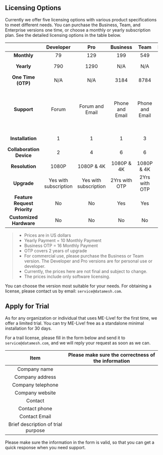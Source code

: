 ## Licensing Options

Currently we offer five licensing options with various product specifications to meet different needs. You can purchase the Business, Team, and Enterprise versions one time, or choose a monthly or yearly subscription plan. See the detailed licensing options in the table below.

|                              |       Developer       |          Pro          |    Business     |      Team       |                Enterprise                |
| :--------------------------: | :-------------------: | :-------------------: | :-------------: | :-------------: | :--------------------------------------: |
|         **Monthly**          |          79           |          129          |       199       |       549       |                   N/A                    |
|          **Yearly**          |          790          |         1290          |       N/A       |       N/A       |              Contact Sales               |
|      **One Time (OTP)**      |          N/A          |          N/A          |      3184       |      8784       |              Contact Sales               |
|         **Support**          |         Forum         |    Forum and Email    | Phone and Email | Phone and Email | 24/7 Phone and Email support, optional Onsite support |
|       **Installation**       |           1           |           1           |        1        |        3        |              Contact Sales               |
|   **Collaboration Device**   |           2           |           4           |        6        |        6        |              Contact Sales               |
|        **Resolution**        |         1080P         |      1080P & 4K       |   1080P & 4K    |   1080P & 4K    |                1080P & 4K                |
|         **Upgrade**          | Yes with subscription | Yes with subscription |  2Yrs with OTP  |  2Yrs with OTP  |              Contact Sales               |
| **Feature Request Priority** |          No           |          No           |       Yes       |       Yes       |                   Yes                    |
|   **Customized Hardware**    |          No           |          No           |       No        |       No        |              Contact Sales               |

>  * Prices are in US dollars
>  * Yearly Payment = 10 Monthly Payment
>  * Business OTP = 16 Monthly Payment
>  * OTP covers 2 years of upgrade
>  * For commercial use, please purchase the Business or Team version. The Developer and Pro versions are for personal use or developer.
>  * Currently, the prices here are not final and subject to change.
>  * The prices include only software licensing.

You can choose the version most suitable for your needs. For obtaining a license, please contact us by email: `service@datamesh.com`.

## Apply for Trial

As for any organization or individual that uses ME-Live! for the first time, we offer a limited trial. You can try ME-Live! free as a standalone minimal installation for 30 days.

For a trail license, please fill in the form below and send it to `service@datamesh.com`, and we will reply your request as soon as we can.

|                Item                | Please make sure the correctness of the information |
| :--------------------------------: | :--------------------------------------: |
|            Company name            |                                          |
|          Company address           |                                          |
|         Company telephone          |                                          |
|          Company website           |                                          |
|              Contact               |                                          |
|           Contact phone            |                                          |
|           Contact Email            |                                          |
| Brief description of trial purpose |                                          |

Please make sure the information in the form is valid, so that you can get a quick response when you need support.
